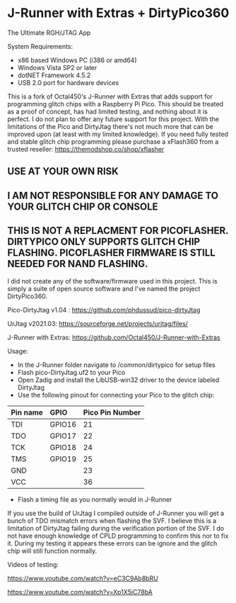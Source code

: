 # J-Runner with Extras + DirtyPico360
The Ultimate RGH/JTAG App

System Requirements:
- x86 based Windows PC (i386 or amd64)
- Windows Vista SP2 or later
- dotNET Framework 4.5.2
- USB 2.0 port for hardware devices

This is a fork of Octal450's J-Runner with Extras that adds support for programming glitch chips with a Raspberry Pi Pico.
This should be treated as a proof of concept, has had limited testing, and nothing about it is perfect. 
I do not plan to offer any future support for this project. With the limitations of the Pico and DirtyJtag there's not much more that can be improved upon (at least with my limited knowledge).
If you need fully tested and stable glitch chip programming please purchase a xFlash360 from a trusted reseller: https://themodshop.co/shop/xflasher

## USE AT YOUR OWN RISK
## I AM NOT RESPONSIBLE FOR ANY DAMAGE TO YOUR GLITCH CHIP OR CONSOLE
## THIS IS NOT A REPLACMENT FOR PICOFLASHER. DIRTYPICO ONLY SUPPORTS GLITCH CHIP FLASHING. PICOFLASHER FIRMWARE IS STILL NEEDED FOR NAND FLASHING.

I did not create any of the software/firmware used in this project. This is simply a suite of open source software and I've named the project DirtyPico360.

Pico-DirtyJtag v1.04 : https://github.com/phdussud/pico-dirtyJtag

UrJtag v2021.03: https://sourceforge.net/projects/urjtag/files/

J-Runner with Extras: https://github.com/Octal450/J-Runner-with-Extras

Usage:
- In the J-Runner folder navigate to /common/dirtypico for setup files
- Flash pico-DirtyJtag.uf2 to your Pico
- Open Zadig and install the LibUSB-win32 driver to the device labeled DirtyJtag
- Use the following pinout for connecting your Pico to the glitch chip:
  
| Pin name | GPIO   | Pico Pin Number |
|:---------|:-------| -          |
| TDI      | GPIO16 | 21         |
| TDO      | GPIO17 | 22         |
| TCK      | GPIO18 | 24         |
| TMS      | GPIO19 | 25         |
| GND      |        | 23         |
| VCC      |        | 36         |

- Flash a timing file as you normally would in J-Runner

If you use the build of UrJtag I compiled outside of J-Runner you will get a bunch of TDO mismatch errors when flashing the SVF. I believe this is a limitation of DirtyJtag failing during the verification portion of the SVF. I do not have enough knowledge of CPLD programming to confirm this nor to fix it. During my testing it appears these errors can be ignore and the glitch chip will still function normally.

Videos of testing:

https://www.youtube.com/watch?v=eC3C9Ab8bRU

https://www.youtube.com/watch?v=Xp1X5jC78bA

